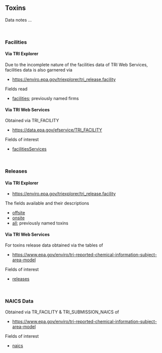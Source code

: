 ## Toxins

Data notes ...

<br>

### Facilities


#### Via TRI Explorer

Due to the incomplete nature of the facilities data of TRI Web Services, facilities data is also garnered via

* https://enviro.epa.gov/triexplorer/tri_release.facility

Fields read

* [facilities](facilities.csv); previously named firms


#### Via TRI Web Services

Obtained via TRI_FACILITY

* https://data.epa.gov/efservice/TRI_FACILITY

Fields of interest

* [facilitiesServices](facilitiesServices.csv)

<br>

### Releases

#### Via TRI Explorer

* https://enviro.epa.gov/triexplorer/tri_release.facility

The fields available and their descriptions

* [offsite](./sites/offsite.csv)
* [onsite](./sites/onsite.csv)
* [all](./sites/all.csv); previously named toxins


#### Via TRI Web Services

For toxins release data obtained via the tables of

* https://www.epa.gov/enviro/tri-reported-chemical-information-subject-area-model

Fields of interest

* [releases](releases.csv)

<br>

### NAICS Data

Obtained via TR_FACILITY & TRI_SUBMISSION_NAICS of

* https://www.epa.gov/enviro/tri-reported-chemical-information-subject-area-model

Fields of interest

* [naics](naics.csv)
